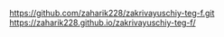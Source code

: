https://github.com/zaharik228/zakrivayuschiy-teg-f.git https://zaharik228.github.io/zakrivayuschiy-teg-f/